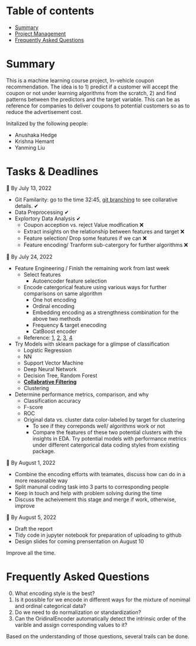 # Table of contents
- [Summary](#summary)
- [Project Management](#tasks--deadlines)
- [Frequently Asked Questions](#frequently-asked-questions)

# Summary
This is a machine learning course project, In-vehicle coupon recommendation. The idea is to 1) predict if a customer will accept the coupon or not under learning algorithms from the scratch, 2) and find patterns between the predictors and the target variable. This can be as reference for companies to deliver coupons to potential customers so as to reduce the advertisement cost.

Initalized by the following people:
- Anushaka Hedge
- Krishna Hemant
- Yanming Liu

# Tasks & Deadlines 
:triangular_flag_on_post: By July 13, 2022
- Git Familarity: go to the time 32:45, [git branching](https://www.youtube.com/watch?v=RGOj5yH7evk&t=1549s) to see collarative details. &#10004;
- Data Preprocessing &#10004;
- Explortory Data Analysis &#10004;
  - Coupon acception vs. reject Value modfication :x:
  - Extract insights on the relationship between features and target :x:
  - Feature selection/ Drop some features if we can :x:
  - Feature encoding/ Tranform sub-catergory for further algorithms :x:
  
:triangular_flag_on_post: By July 24, 2022 
- Feature Engineering / Finish the remaining work from last week
  - Select features
    - Autoencoder feature selection 
  - Encode catergorical feature using various ways for further comparisons on same algorithm
    - One hot encoding
    - Ordinal encoding
    - Embedding encoding as a strengthness combination for the above two methods
    - Frequency & target enecoding 
    - CatBoost encoder 
  - Reference: [1](https://machinelearningmastery.com/how-to-prepare-categorical-data-for-deep-learning-in-python/), [2](https://medium.com/geekculture/feature-engineering-for-categorical-data-a77a04b3308), [3](https://dvboi.medium.com/coupon-usage-prediction-on-in-vehicle-recommendation-systems-a-ml-classification-case-study-ea37427c072f), [4](https://machinelearningmastery.com/autoencoder-for-classification/#:~:text=Autoencoder%20is%20a%20type%20of,and%20a%20decoder%20sub%2Dmodels)
- Try Models with sklearn package for a glimpse of classification
  - Logistic Regression
  - NN
  - Support Vector Machine
  - Deep Neural Network
  - Decision Tree, Random Forest
  - **[Collabrative Filtering](https://www.coursera.org/learn/unsupervised-learning-recommenders-reinforcement-learning?specialization=machine-learning-introduction)**
  - Clustering
- Determine performance metrics, comparison, and why 
  - Classification accuracy
  - F-score
  - ROC 
  - Original data vs. cluster data color-labeled by target for clustering
    - To see if they correponds well/ algorithms work or not
    - Compare the features of these two potential clusters with the insights in EDA. 
Try potential models with performance metrics under different catergorical data coding styles from existing package.


:triangular_flag_on_post: By August 1, 2022
- Combine the encoding efforts with teamates, discuss how can do in a more reasonable way
- Split manunal coding task into 3 parts to corresponding people
- Keep in touch and help with problem solving during the time 
- Discuss the acheivement this stage and merge if work, otherwise, improve

:triangular_flag_on_post: By August 5, 2022
- Draft the report
- Tidy code in jupyter notebook for preparation of uploading to github
- Design slides for coming prensentation on August 10

Improve all the time. 

# Frequently Asked Questions
0. What encoding style is the best?
1. Is it possible for we encode in different ways for the mixture of nomimal and ordinal categorical data? 
2. Do we need to do normalization or standardization?
3. Can the OridinalEncoder automatically detect the intrinsic order of the varible and assign corresponding values to it?

Based on the understanding of those questions, several trails can be done. 
